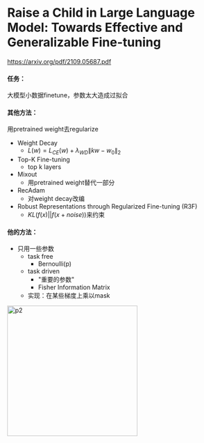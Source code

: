 # Raise a Child in Large Language Model: Towards Effective and Generalizable Fine-tuning

https://arxiv.org/pdf/2109.05687.pdf

#### 任务：

大模型小数据finetune，参数太大造成过拟合

#### 其他方法：

用pretrained weight去regularize

* Weight Decay
  * $L(w) = L_{CE}(w) + λ_{WD}\lVert kw − w_0\lVert_2$
* Top-K Fine-tuning
  * top k layers
* Mixout
  * 用pretrained weight替代一部分
* RecAdam
  * 对weight decay改编
* Robust Representations through Regularized Fine-tuning (R3F) 
  * $KL(f(x)||f(x+noise))$来约束

#### 他的方法：

* 只用一些参数
  * task free
    * Bernoulli(p)
  * task driven
    * "重要的参数"
    * Fisher Information Matrix
  * 实现：在某些梯度上乘以mask

<img src="https://p.ipic.vip/w3b4nq.png" alt="p2" width="300"/>

